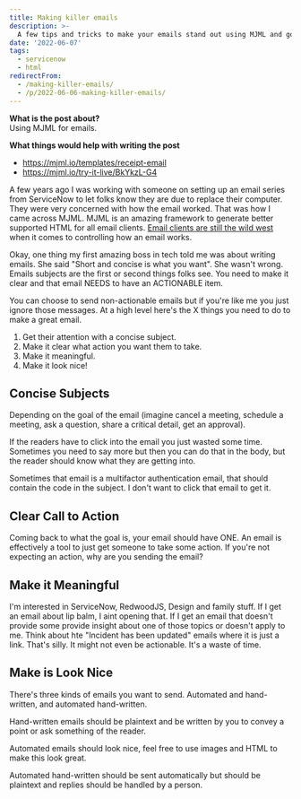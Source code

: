 ```yaml
---
title: Making killer emails
description: >-
  A few tips and tricks to make your emails stand out using MJML and good email practices.
date: '2022-06-07'
tags:
  - servicenow
  - html
redirectFrom:
  - /making-killer-emails/
  - /p/2022-06-06-making-killer-emails/
---
```


<!--StartFragment-->

**What is the post about?**\
Using MJML for emails.

**What things would help with writing the post**

* <https://mjml.io/templates/receipt-email>
* <https://mjml.io/try-it-live/BkYkzL-G4>

<!--EndFragment-->

A few years ago I was working with someone on setting up an email series from ServiceNow to let folks know they are due to replace their computer.  They were very concerned with how the email worked.  That was how I came across MJML.  MJML is an amazing framework to generate better supported HTML for all email clients.  [Email clients are still the wild west](https://caniuse.email/) when it comes to controlling how an email works.  

Okay, one thing my first amazing boss in tech told me was about writing emails.  She said "Short and concise is what you want".  She wasn't wrong.  Emails subjects are the first or second things folks see.  You need to make it clear and that email NEEDS to have an ACTIONABLE item.  

You can choose to send non-actionable emails but if you're like me you just ignore those messages.  At a high level here's the X things you need to do to make a great email.

1. Get their attention with a concise subject.
2. Make it clear what action you want them to take.
3. Make it meaningful.
4. Make it look nice!

## Concise Subjects

Depending on the goal of the email (imagine cancel a meeting, schedule a meeting, ask a question, share a critical detail, get an approval).

If the readers have to click into the email you just wasted some time.  Sometimes you need to say more but then you can do that in the body, but the reader should know what they are getting into.

Sometimes that email is a multifactor authentication email, that should contain the code in the subject.  I don't want to click that email to get it.

## Clear Call to Action

Coming back to what the goal is, your email should have ONE.  An email is effectively a tool to just get someone to take some action.  If you're not expecting an action, why are you sending the email?

## Make it Meaningful

I'm interested in ServiceNow, RedwoodJS, Design and family stuff.  If I get an email about lip balm, I aint opening that.  If I get an email that doesn't provide some provide insight about one of those topics or doesn't apply to me.  Think about hte "Incident has been updated" emails where it is just a link.  That's silly.  It might not even be actionable.  It's a waste of time.

## Make is Look Nice

There's three kinds of emails you want to send.  Automated and hand-written, and automated hand-written.

Hand-written emails should be plaintext and be written by you to convey a point or ask something of the reader.

Automated emails should look nice, feel free to use images and HTML to make this look great.  

Automated hand-written should be sent automatically but should be plaintext and replies should be handled by a person.